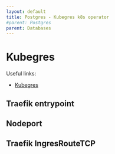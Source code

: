 ```yaml
---
layout: default
title: Postgres - Kubegres k8s operator
#parent: Postgres
parent: Databases
---
```


# Kubegres

Useful links:

* [Kubegres](https://www.kubegres.io/doc/getting-started.html)


## Traefik entrypoint


## Nodeport


## Traefik IngresRouteTCP
